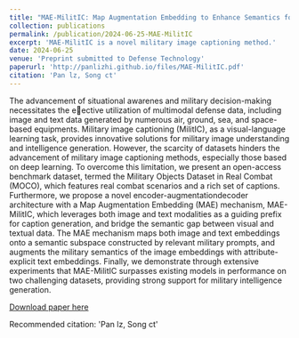 ```yaml
---
title: "MAE-MilitIC: Map Augmentation Embedding to Enhance Semantics for Military Image Captioning"
collection: publications
permalink: /publication/2024-06-25-MAE-MilitIC
excerpt: 'MAE-MilitIC is a novel military image captioning method.'
date: 2024-06-25
venue: 'Preprint submitted to Defense Technology'
paperurl: 'http://panlizhi.github.io/files/MAE-MilitIC.pdf'
citation: 'Pan lz, Song ct'
---
```

The advancement of situational awarenes and military decision-making necessitates the eective utilization of
multimodal defense data, including image and text data generated by numerous air, ground, sea, and space-based
equipments. Military image captioning (MilitIC), as a visual-language learning task, provides innovative solutions for
military image understanding and intelligence generation. However, the scarcity of datasets hinders the advancement
of military image captioning methods, especially those based on deep learning. To overcome this limitation, we
present an open-access benchmark dataset, termed the Military Objects Dataset in Real Combat (MOCO), which
features real combat scenarios and a rich set of captions. Furthermore, we propose a novel encoder-augmentationdecoder
architecture with a Map Augmentation Embedding (MAE) mechanism, MAE-MilitIC, which leverages both
image and text modalities as a guiding prefix for caption generation, and bridge the semantic gap between visual and
textual data. The MAE mechanism maps both image and text embeddings onto a semantic subspace constructed by
relevant military prompts, and augments the military semantics of the image embeddings with attribute-explicit text
embeddings. Finally, we demonstrate through extensive experiments that MAE-MilitIC surpasses existing models in
performance on two challenging datasets, providing strong support for military intelligence generation.

[Download paper here](http://panlizhi.github.io/files/MAE-MilitIC.pdf)

Recommended citation: 'Pan lz, Song ct'
